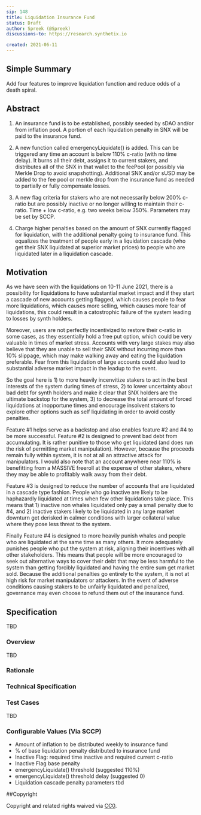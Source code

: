 ```yaml
---
sip: 148
title: Liquidation Insurance Fund
status: Draft
author: Spreek (@Spreek)
discussions-to: https://research.synthetix.io

created: 2021-06-11
---
```


<!--You can leave these HTML comments in your merged SIP and delete the visible duplicate text guides, they will not appear and may be helpful to refer to if you edit it again. This is the suggested template for new SIPs. Note that an SIP number will be assigned by an editor. When opening a pull request to submit your SIP, please use an abbreviated title in the filename, `sip-draft_title_abbrev.md`. The title should be 44 characters or less.-->

## Simple Summary

<!--"If you can't explain it simply, you don't understand it well enough." Simply describe the outcome the proposed changes intends to achieve. This should be non-technical and accessible to a casual community member.-->

Add four features to improve liquidation function and reduce odds of a death spiral.

## Abstract

<!--A short (~200 word) description of the proposed change, the abstract should clearly describe the proposed change. This is what *will* be done if the SIP is implemented, not *why* it should be done or *how* it will be done. If the SIP proposes deploying a new contract, write, "we propose to deploy a new contract that will do x".-->

1) An insurance fund is to be established, possibly seeded by sDAO and/or from inflation pool. A portion of each liquidation penalty in SNX will be paid to the insurance fund.

2) A new function called emergencyLiquidate() is added. This can be triggered any time an account is below 110% c-ratio (with no time delay). It burns all their debt, assigns it to current stakers, and distributes all of the SNX in that wallet to the feePool (or possibly via Merkle Drop to avoid snapshotting). Additional SNX and/or sUSD may be added to the fee pool or merkle drop from the insurance fund as needed to partially or fully compensate losses.
 
3) A new flag criteria for stakers who are not necessarily below 200% c-ratio but are possibly inactive or no longer willing to maintain their c-ratio. Time + low c-ratio, e.g. two weeks below 350%. Parameters may be set by SCCP.

4) Charge higher penalties based on the amount of SNX currently flagged for liquidation, with the additional penalty going to insurance fund. This equalizes the treatment of people early in a liquidation cascade (who get their SNX liquidated at superior market prices) to people who are liquidated later in a liquidation cascade.

## Motivation

<!--This is the problem statement. This is the *why* of the SIP. It should clearly explain *why* the current state of the protocol is inadequate.  It is critical that you explain *why* the change is needed, if the SIP proposes changing how something is calculated, you must address *why* the current calculation is innaccurate or wrong. This is not the place to describe how the SIP will address the issue!-->

As we have seen with the liquidations on 10-11 June 2021, there is a possibility for liquidations to have substantial market impact and if they start a cascade of new accounts getting flagged, which causes people to fear more liquidations, which causes more selling, which causes more fear of liquidations, this could result in a catostrophic failure of the system leading to losses by synth holders.

Moreover, users are not perfectly incentivized to restore their c-ratio in some cases, as they essentially hold a free put option, which could be very valuable in times of market stress. Accounts with very large stakes may also believe that they are unable to sell their SNX without incurring more than 10% slippage, which may make walking away and eating the liquidation preferable. Fear from this liquidation of large accounts could also lead to substantial adverse market impact in the leadup to the event. 

So the goal here is 1) to more heavily incenvitize stakers to act in the best interests of the system during times of stress, 2) to lower uncertainty about bad debt for synth holders and make it clear that SNX holders are the ultimate backstop for the system, 3) to decrease the total amount of forced liquidations at inopportune times and encourage insolvent stakers to explore other options such as self liquidating in order to avoid costly penalties.

Feature #1 helps serve as a backstop and also enables feature #2 and #4 to be more successful. Feature #2 is designed to prevent bad debt from accumulating. It is rather punitive to those who get liquidated (and does run the risk of permitting market manipulation). However, because the proceeds remain fully within system, it is not at all an attractive attack for manipulators. I would also note that an account anywhere near 110% is benefitting from a MASSIVE freeroll at the expense of other stakers, where they may be able to profitably walk away from their debt. 

Feature #3 is designed to reduce the number of accounts that are liquidated in a cascade type fashion. People who go inactive are likely to be haphazardly liquidated at times when few other liquidations take place. This means that 1) inactive non whales liquidated only pay a small penalty due to #4, and 2) inactive stakers likely to be liquidated in any large market downturn get derisked in calmer conditions with larger collateral value where they pose less threat to the system.

Finally Feature #4 is designed to more heavily punish whales and people who are liquidated at the same time as many others. It more adequately punishes people who put the system at risk, aligning their incentives with all other stakeholders. This means that people will be more encouraged to seek out alternative ways to cover their debt that may be less harmful to the system than getting forcibly liquidated and having the entire sum get market sold. Because the additional penalties go entirely to the system, it is not at high risk for market manipulators or attackers. In the event of adverse conditions causing stakers to be unfairly liquidated and penalized, governance may even choose to refund them out of the insurance fund. 

## Specification

<!--The specification should describe the syntax and semantics of any new feature, there are five sections
1. Overview
2. Rationale
3. Technical Specification
4. Test Cases
5. Configurable Values
-->

TBD

### Overview

<!--This is a high level overview of *how* the SIP will solve the problem. The overview should clearly describe how the new feature will be implemented.-->

TBD

### Rationale

<!--This is where you explain the reasoning behind how you propose to solve the problem. Why did you propose to implement the change in this way, what were the considerations and trade-offs. The rationale fleshes out what motivated the design and why particular design decisions were made. It should describe alternate designs that were considered and related work. The rationale may also provide evidence of consensus within the community, and should discuss important objections or concerns raised during discussion.-->

### Technical Specification

<!--The technical specification should outline the public API of the changes proposed. That is, changes to any of the interfaces Synthetix currently exposes or the creations of new ones.-->

### Test Cases

TBD

### Configurable Values (Via SCCP)

<!--Please list all values configurable via SCCP under this implementation.-->

* Amount of inflation to be distributed weekly to insurance fund
* % of base liquidation penalty distributed to insurance fund
* Inactive Flag: required time inactive and required current c-ratio
* Inactive Flag base penalty
* emergencyLiquidate() threshold (suggested 110%)
* emergencyLiquidate() threshold delay (suggested 0)
* Liquidation cascade penalty parameters tbd

##Copyright

Copyright and related rights waived via [CC0](https://creativecommons.org/publicdomain/zero/1.0/).
